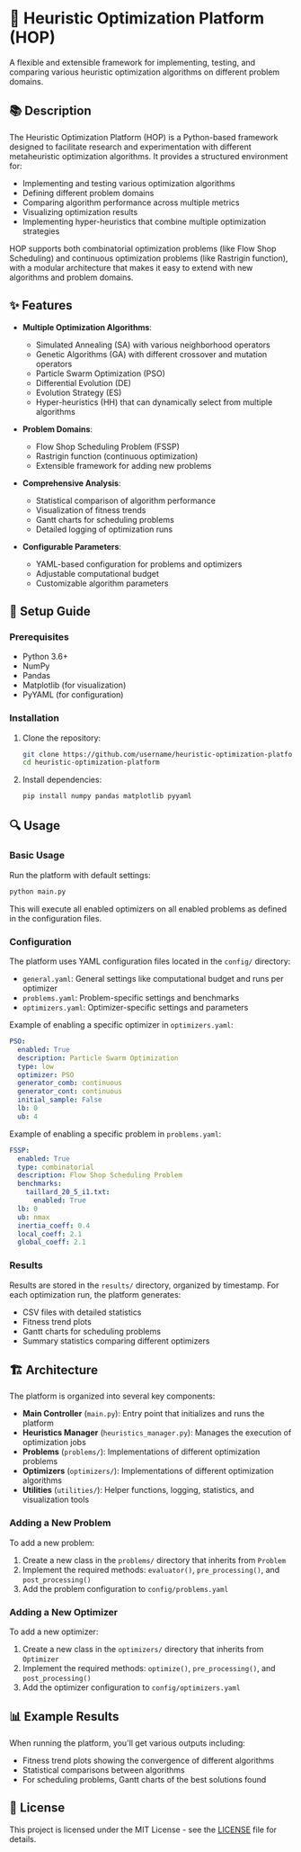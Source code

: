 # 🚀 Heuristic Optimization Platform (HOP)

A flexible and extensible framework for implementing, testing, and comparing various heuristic optimization algorithms on different problem domains.

## 📚 Description

The Heuristic Optimization Platform (HOP) is a Python-based framework designed to facilitate research and experimentation with different metaheuristic optimization algorithms. It provides a structured environment for:

- Implementing and testing various optimization algorithms
- Defining different problem domains
- Comparing algorithm performance across multiple metrics
- Visualizing optimization results
- Implementing hyper-heuristics that combine multiple optimization strategies

HOP supports both combinatorial optimization problems (like Flow Shop Scheduling) and continuous optimization problems (like Rastrigin function), with a modular architecture that makes it easy to extend with new algorithms and problem domains.

## ✨ Features

- **Multiple Optimization Algorithms**:
  - Simulated Annealing (SA) with various neighborhood operators
  - Genetic Algorithms (GA) with different crossover and mutation operators
  - Particle Swarm Optimization (PSO)
  - Differential Evolution (DE)
  - Evolution Strategy (ES)
  - Hyper-heuristics (HH) that can dynamically select from multiple algorithms

- **Problem Domains**:
  - Flow Shop Scheduling Problem (FSSP)
  - Rastrigin function (continuous optimization)
  - Extensible framework for adding new problems

- **Comprehensive Analysis**:
  - Statistical comparison of algorithm performance
  - Visualization of fitness trends
  - Gantt charts for scheduling problems
  - Detailed logging of optimization runs

- **Configurable Parameters**:
  - YAML-based configuration for problems and optimizers
  - Adjustable computational budget
  - Customizable algorithm parameters

## 🔧 Setup Guide

### Prerequisites

- Python 3.6+
- NumPy
- Pandas
- Matplotlib (for visualization)
- PyYAML (for configuration)

### Installation

1. Clone the repository:
   ```bash
   git clone https://github.com/username/heuristic-optimization-platform.git
   cd heuristic-optimization-platform
   ```

2. Install dependencies:
   ```bash
   pip install numpy pandas matplotlib pyyaml
   ```

## 🔍 Usage

### Basic Usage

Run the platform with default settings:

```bash
python main.py
```

This will execute all enabled optimizers on all enabled problems as defined in the configuration files.

### Configuration

The platform uses YAML configuration files located in the `config/` directory:

- `general.yaml`: General settings like computational budget and runs per optimizer
- `problems.yaml`: Problem-specific settings and benchmarks
- `optimizers.yaml`: Optimizer-specific settings and parameters

Example of enabling a specific optimizer in `optimizers.yaml`:

```yaml
PSO:
  enabled: True
  description: Particle Swarm Optimization
  type: low
  optimizer: PSO
  generator_comb: continuous
  generator_cont: continuous
  initial_sample: False
  lb: 0
  ub: 4
```

Example of enabling a specific problem in `problems.yaml`:

```yaml
FSSP:
  enabled: True
  type: combinatorial
  description: Flow Shop Scheduling Problem
  benchmarks:
    taillard_20_5_i1.txt:
      enabled: True
  lb: 0
  ub: nmax
  inertia_coeff: 0.4
  local_coeff: 2.1
  global_coeff: 2.1
```

### Results

Results are stored in the `results/` directory, organized by timestamp. For each optimization run, the platform generates:

- CSV files with detailed statistics
- Fitness trend plots
- Gantt charts for scheduling problems
- Summary statistics comparing different optimizers

## 🏗️ Architecture

The platform is organized into several key components:

- **Main Controller** (`main.py`): Entry point that initializes and runs the platform
- **Heuristics Manager** (`heuristics_manager.py`): Manages the execution of optimization jobs
- **Problems** (`problems/`): Implementations of different optimization problems
- **Optimizers** (`optimizers/`): Implementations of different optimization algorithms
- **Utilities** (`utilities/`): Helper functions, logging, statistics, and visualization tools

### Adding a New Problem

To add a new problem:

1. Create a new class in the `problems/` directory that inherits from `Problem`
2. Implement the required methods: `evaluator()`, `pre_processing()`, and `post_processing()`
3. Add the problem configuration to `config/problems.yaml`

### Adding a New Optimizer

To add a new optimizer:

1. Create a new class in the `optimizers/` directory that inherits from `Optimizer`
2. Implement the required methods: `optimize()`, `pre_processing()`, and `post_processing()`
3. Add the optimizer configuration to `config/optimizers.yaml`

## 📊 Example Results

When running the platform, you'll get various outputs including:

- Fitness trend plots showing the convergence of different algorithms
- Statistical comparisons between algorithms
- For scheduling problems, Gantt charts of the best solutions found

## 📄 License

This project is licensed under the MIT License - see the [LICENSE](LICENSE) file for details.
